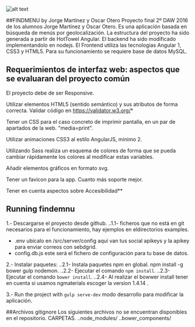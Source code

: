 
![alt text](https://github.com/gvwebdenvelopers/findmenu-ng-nodejs.git/master/findmenu-ng-nodejs/src/client/images/findmenu_2.png "Logo Title Text 1")


##FINDMENU by Jorge Martínez y Oscar Otero
Proyecto final 2º DAW 2016 de los alumnos Jorge Martínez y Oscar Otero. Es una aplicación basada en búsqueda de menús por geolocalización. La estructura del proyecto ha sido generada a partir de HotTowel Angular. El backend ha sido modificado implementandolo en nodejs.
El Frontend utiliza las tecnologias Angular 1, CSS3 y HTML5. Para su funcionamiento se requiere base de datos MySQL.

## Requerimientos de interfaz web: aspectos que se evaluaran del proyecto común
El proyecto debe de ser Responsive.

Utilizar elementos HTML5 (sentido semántico) y sus atributos de forma correcta. Validar código en https://validator.w3.org/*

Tener un CSS para el caso concreto de imprimir pantalla, en un par de apartados de la web. "media=print".

Utilizar animaciones CSS3 al estilo AngularJS, minimo 2.

Utilizando Sass realiza un esquema de colores de forma que se pueda cambiar rápidamente los colores al modificar estas variables.

Añadir elementos gráficos en formato svg.

Tener un favicon para la app. Cuanto más soporte mejor.

Tener en cuenta aspectos sobre Accesibilidad**

## Running findemnu

1.- Descargarse el proyecto desde github.
..1.1- ficheros que no está en git necesarios para el funcionamiento, hay ejemplos en eldirectorios examples.
- .env ubícalo en /src/server/config aqui van tus social apikeys y la apikey para enviar correos con sebdgrid.
- config.db.js este será el fichero de configuración para tu base de datos.

2.- Instalar paquetes:
..2.1- Instala paquetes npm en global. 
npm install -g bower gulp nodemon.
..2.2- Ejecutar el comando `npm install`.
..2.3- Ejecutar el comando `bower install`.
..2.4- Al realizar el bowwer install tener en cuenta si usamos ngmaterials escoger la version 1.4.14 .

3.- Run the project with `gulp serve-dev` modo desarrollo para modificar la aplicación.

##Archivos gitignore
Los siguientes archivos no se encuentran disponibles en el repositorio.
CARPETAS.
..node_modules/ 
..bower_components/



